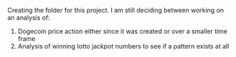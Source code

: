 Creating the folder for this project. I am still deciding between working on an analysis of:

1) Dogecoin price action either since it was created or over a smaller time frame
2) Analysis of winning lotto jackpot numbers to see if a pattern exists at all
